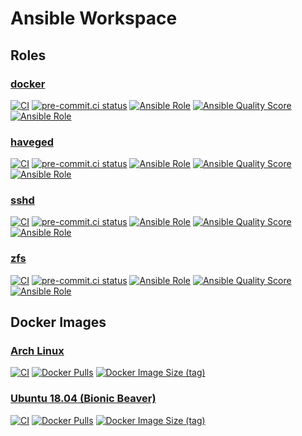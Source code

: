 # Ansible Workspace

## Roles

### [docker](https://github.com/f-koehler/ansible-role-docker)

[![CI](https://github.com/f-koehler/ansible-role-docker/workflows/CI/badge.svg?event=push)](https://github.com/f-koehler/ansible-role-docker/actions?query=workflow%3ACI)
[![pre-commit.ci status](https://results.pre-commit.ci/badge/github/f-koehler/ansible-role-docker/main.svg)](https://results.pre-commit.ci/latest/github/f-koehler/ansible-role-docker/main)
[![Ansible Role](https://img.shields.io/ansible/role/56442)](https://galaxy.ansible.com/f_koehler/docker)
[![Ansible Quality Score](https://img.shields.io/ansible/quality/56442)](https://galaxy.ansible.com/f_koehler/docker)
[![Ansible Role](https://img.shields.io/ansible/role/d/56442)](https://galaxy.ansible.com/f_koehler/docker)

### [haveged](https://github.com/f-koehler/ansible-role-haveged)

[![CI](https://github.com/f-koehler/ansible-role-haveged/workflows/CI/badge.svg?event=push)](https://github.com/f-koehler/ansible-role-haveged/actions?query=workflow%3ACI)
[![pre-commit.ci status](https://results.pre-commit.ci/badge/github/f-koehler/ansible-role-haveged/main.svg)](https://results.pre-commit.ci/latest/github/f-koehler/ansible-role-haveged/main)
[![Ansible Role](https://img.shields.io/ansible/role/56459)](https://galaxy.ansible.com/f_koehler/haveged)
[![Ansible Quality Score](https://img.shields.io/ansible/quality/56459)](https://galaxy.ansible.com/f_koehler/haveged)
[![Ansible Role](https://img.shields.io/ansible/role/d/56459)](https://galaxy.ansible.com/f_koehler/haveged)

### [sshd](https://github.com/f-koehler/ansible-role-sshd)

[![CI](https://github.com/f-koehler/ansible-role-sshd/workflows/CI/badge.svg?event=push)](https://github.com/f-koehler/ansible-role-sshd/actions?query=workflow%3ACI)
[![pre-commit.ci status](https://results.pre-commit.ci/badge/github/f-koehler/ansible-role-sshd/main.svg)](https://results.pre-commit.ci/latest/github/f-koehler/ansible-role-sshd/main)
[![Ansible Role](https://img.shields.io/ansible/role/56511)](https://galaxy.ansible.com/f_koehler/sshd)
[![Ansible Quality Score](https://img.shields.io/ansible/quality/56511)](https://galaxy.ansible.com/f_koehler/sshd)
[![Ansible Role](https://img.shields.io/ansible/role/d/56511)](https://galaxy.ansible.com/f_koehler/sshd)

### [zfs](https://github.com/f-koehler/ansible-role-zfs)

[![CI](https://github.com/f-koehler/ansible-role-zfs/workflows/CI/badge.svg?event=push)](https://github.com/f-koehler/ansible-role-zfs/actions?query=workflow%3ACI)
[![pre-commit.ci status](https://results.pre-commit.ci/badge/github/f-koehler/ansible-role-zfs/main.svg)](https://results.pre-commit.ci/latest/github/f-koehler/ansible-role-zfs/main)
[![Ansible Role](https://img.shields.io/ansible/role/56443)](https://galaxy.ansible.com/f_koehler/zfs)
[![Ansible Quality Score](https://img.shields.io/ansible/quality/56443)](https://galaxy.ansible.com/f_koehler/zfs)
[![Ansible Role](https://img.shields.io/ansible/role/d/56443)](https://galaxy.ansible.com/f_koehler/zfs)

## Docker Images

### [Arch Linux](https://github.com/f-koehler/docker-archlinux-ansible)

[![CI](https://github.com/f-koehler/docker-archlinux-ansible/actions/workflows/build.yml/badge.svg)](https://github.com/f-koehler/docker-archlinux-ansible/actions/workflows/build.yml)
[![Docker Pulls](https://img.shields.io/docker/pulls/fabiankoehler/archlinux-ansible)](https://hub.docker.com/r/fabiankoehler/archlinux-ansible)
[![Docker Image Size (tag)](https://img.shields.io/docker/image-size/fabiankoehler/archlinux-ansible/latest)](https://hub.docker.com/r/fabiankoehler/archlinux-ansible)

### [Ubuntu 18.04 (Bionic Beaver)](https://github.com/f-koehler/docker-ubuntu1804-ansible)

[![CI](https://github.com/f-koehler/docker-ubuntu1804-ansible/actions/workflows/build.yml/badge.svg)](https://github.com/f-koehler/docker-ubuntu1804-ansible/actions/workflows/build.yml)
[![Docker Pulls](https://img.shields.io/docker/pulls/fabiankoehler/ubuntu1804-ansible)](https://hub.docker.com/r/fabiankoehler/ubuntu1804-ansible)
[![Docker Image Size (tag)](https://img.shields.io/docker/image-size/fabiankoehler/ubuntu1804-ansible/latest)](https://hub.docker.com/r/fabiankoehler/ubuntu1804-ansible)
